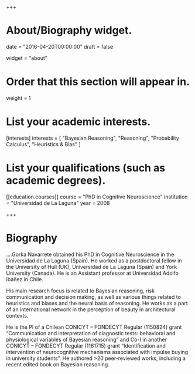 +++
# About/Biography widget.

date = "2016-04-20T00:00:00"
draft = false

widget = "about"

# Order that this section will appear in.
weight = 1

# List your academic interests.
[interests]
  interests = [
    "Bayesian Reasoning", "Reasoning", "Probability Calculus", "Heuristics & Bias"
  ]

# List your qualifications (such as academic degrees).
[[education.courses]]
  course = "PhD in Cognitive Neuroscience"
  institution = "Universidad de La Laguna"
  year = 2008


 
+++

# Biography

....Gorka Navarrete obtained his PhD in Cognitive Neuroscience in the Universidad de La Laguna (Spain). He worked as a postdoctoral fellow in the University of Hull (UK), Universidad de La Laguna (Spain) and York University (Canada). He is an Assistant professor at Universidad Adolfo Ibañez in Chile. 

His main research focus is related to Bayesian reasoning, risk communication and decision making, as well as various things related to heuristics and biases and the neural basis of reasoning. He works as a part of an international network in the perception of beauty in architectural contexts. 

He is the PI of a Chilean CONICYT – FONDECYT Regular (1150824) grant “Communication and interpretation of diagnostic tests: behavioral and physiological variables of Bayesian reasoning” and Co-I in another CONICYT – FONDECYT Regular (1161715) grant “Identification and intervention of neurocognitive mechanisms associated with impulse buying in university students”. He authored >20 peer-reviewed works, including a recent edited book on Bayesian reasoning. 